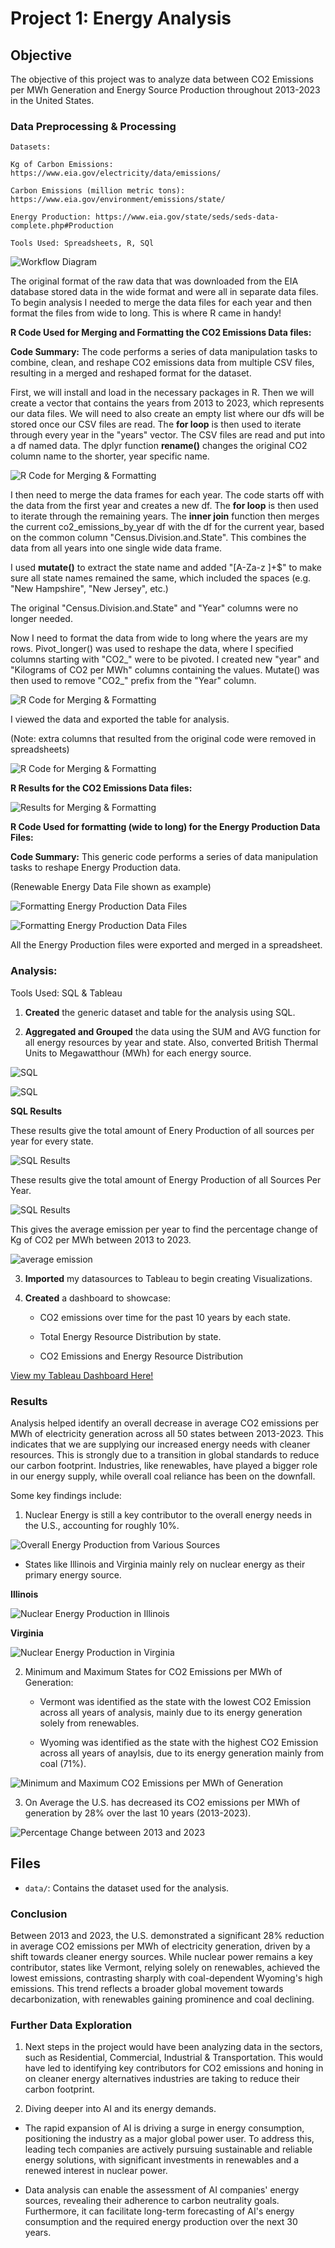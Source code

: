 # Project 1: Energy Analysis

## Objective

The objective of this project was to analyze data between CO2 Emissions per MWh Generation and Energy Source Production throughout 2013-2023 in the United States.  


### **Data Preprocessing & Processing**
  
    Datasets:
     
    Kg of Carbon Emissions: https://www.eia.gov/electricity/data/emissions/

    Carbon Emissions (million metric tons): https://www.eia.gov/environment/emissions/state/

    Energy Production: https://www.eia.gov/state/seds/seds-data-complete.php#Production
    
    Tools Used: Spreadsheets, R, SQl

   
![Workflow Diagram](images/data_validation.png)

The original format of the raw data that was downloaded from the EIA database stored data in the wide format and were all in separate data files. To begin analysis I needed to merge the data files for each year and then format the files from wide to long. This is where R came in handy!

**R Code Used for Merging and Formatting the CO2 Emissions Data files:**

**Code Summary:** The code performs a series of data manipulation tasks to combine, clean, and reshape CO2 emissions data from multiple CSV files, resulting in a merged and reshaped format for the dataset.

First, we will install and load in the necessary packages in R. Then we will create a vector that contains the years from 2013 to 2023, which represents our data files. 
We will need to also create an empty list where our dfs will be stored once our CSV files are read. The **for loop** is then used to iterate through every year in the "years" vector. The CSV files are read and put into a df named data. The dplyr function **rename()** changes the original CO2 column name to the shorter, year specific name. 



![R Code for Merging & Formatting](images/step1.png)



I then need to merge the data frames for each year. The code starts off with the data from the first year and creates a new df. The **for loop** is then used to iterate through the remaining years. The **inner join** function then merges the current co2_emissions_by_year df with the df for the current year, based on the common column "Census.Division.and.State". This combines the data from all years into one single wide data frame.

I used **mutate()** to extract the state name and added "[A-Za-z ]+$" to make sure all state names remained the same, which included the spaces (e.g. "New Hampshire", "New Jersey", etc.)


The original "Census.Division.and.State" and "Year" columns were no longer needed.


Now I need to format the data from wide to long where the years are my rows. 
Pivot_longer() was used to reshape the data, where I specified columns starting with "CO2_" were to be pivoted. I created new "year" and "Kilograms of CO2 per MWh" columns containing the values. Mutate() was then used to remove "CO2_" prefix from the "Year" column. 

![R Code for Merging & Formatting](images/step2.PNG)


I viewed the data and exported the table for analysis. 

(Note: extra columns that resulted from the original code were removed in spreadsheets)


![R Code for Merging & Formatting](images/step_3.PNG)


**R Results for the CO2 Emissions Data files:**

![Results for Merging & Formatting](images/merged_data.PNG)



**R Code Used for formatting (wide to long) for the Energy Production Data Files:**

**Code Summary:** This generic code performs a series of data manipulation tasks to reshape Energy Production data.


(Renewable Energy Data File shown as example)


![Formatting Energy Production Data Files](images/format_code_1.PNG)


![Formatting Energy Production Data Files](images/format_code_2.PNG)


All the Energy Production files were exported and merged in a spreadsheet.
  
 
   
   ### **Analysis**:
   
   Tools Used: SQL & Tableau

   1. **Created** the generic dataset and table for the analysis using SQL.
        
  
   2. **Aggregated and Grouped** the data using the SUM and AVG function for all energy resources by year and state. Also, converted British Thermal Units to Megawatthour (MWh) for each energy source.

 
  ![SQL](images/energy_source_per_year_by_state.PNG)
  
 
  ![SQL](images/total_energy_source_production_by_year.PNG)
  
  
  **SQL Results**

  These results give the total amount of Enery Production of all sources per year for every state.
  
  ![SQL Results](images/results_per_year_by_state.PNG)  

  These results give the total amount of Energy Production of all Sources Per Year.
  
  ![SQL Results](images/results_by_year.PNG)  


  This gives the average emission per year to find the percentage change of Kg of CO2 per MWh between 2013 to 2023. 
  
  ![average emission](images/average_emission.PNG)
   
  
   
   3. **Imported** my datasources to Tableau to begin creating Visualizations.
   
   
   
   
   4. **Created** a dashboard to showcase:

       - CO2 emissions over time for the past 10 years by each state.

       - Total Energy Resource Distribution by state.

       - CO2 Emissions and Energy Resource Distribution
         
[View my Tableau Dashboard Here!](https://public.tableau.com/views/EnergyEmissions_17426711319470/EnergyEmissions?:language=en-US&:sid=&:redirect=auth&:display_count=n&:origin=viz_share_link)


### Results
   
Analysis helped identify an overall decrease in average CO2 emissions per MWh of electricity generation across all 50 states between 2013-2023. This indicates that we are supplying our increased energy needs with cleaner resources. This is strongly due to a transition in global standards to reduce our carbon footprint. Industries, like renewables, have played a bigger role in our energy supply, while overall coal reliance has been on the downfall.

Some key findings include:
  
  1. Nuclear Energy is still a key contributor to the overall energy needs in the U.S., accounting for roughly 10%.

  ![Overall Energy Production from Various Sources](images/nuclear_energy_percentage.PNG)
    
     
   - States like Illinois and Virginia mainly rely on nuclear energy as their primary energy source.
  
   
   **Illinois**

    
   ![Nuclear Energy Production in Illinois](images/illinois_nuclear_energy.PNG)


  **Virginia**

   ![Nuclear Energy Production in Virginia](images/virginia_nuclear_energy.PNG)
  
   
  2. Minimum and Maximum States for CO2 Emissions per MWh of Generation:
       
      - Vermont was identified as the state with the lowest CO2 Emission across all years of analysis, mainly due to its energy generation solely from renewables.
      
      - Wyoming was identified as the state with the highest CO2 Emission across all years of anaylsis, due to its energy generation mainly from coal (71%).

  ![Minimum and Maximum CO2 Emissions per MWh of Generation](images/min_and_max.PNG)

  
  3. On Average the U.S. has decreased its CO2 emissions per MWh of generation by 28% over the last 10 years (2013-2023).

 ![Percentage Change between 2013 and 2023](images/percentage_change.PNG)


## Files

- `data/`: Contains the dataset used for the analysis.


### Conclusion


Between 2013 and 2023, the U.S. demonstrated a significant 28% reduction in average CO2 emissions per MWh of electricity generation, driven by a shift towards cleaner energy sources. While nuclear power remains a key contributor, states like Vermont, relying solely on renewables, achieved the lowest emissions, contrasting sharply with coal-dependent Wyoming's high emissions. This trend reflects a broader global movement towards decarbonization, with renewables gaining prominence and coal declining.



### **Further Data Exploration**

1. Next steps in the project would have been analyzing data in the sectors, such as Residential, Commercial, Industrial & Transportation. This would have led to identifying key contributors for CO2 emissions and honing in on cleaner energy alternatives industries are taking to reduce their carbon footprint.

2. Diving deeper into AI and its energy demands.
 
 - The rapid expansion of AI is driving a surge in energy consumption, positioning the industry as a major global power user. To address this, leading tech companies are actively pursuing sustainable and reliable energy 
    solutions, with significant investments in renewables and a renewed interest in nuclear power.

  
 - Data analysis can enable the assessment of AI companies' energy sources, revealing their adherence to carbon neutrality goals. Furthermore, it can facilitate long-term forecasting of AI's energy consumption and the 
    required energy production over the next 30 years.
